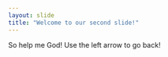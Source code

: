 ```yaml
---
layout: slide
title: "Welcome to our second slide!"
---
```

So help me God!
Use the left arrow to go back!
